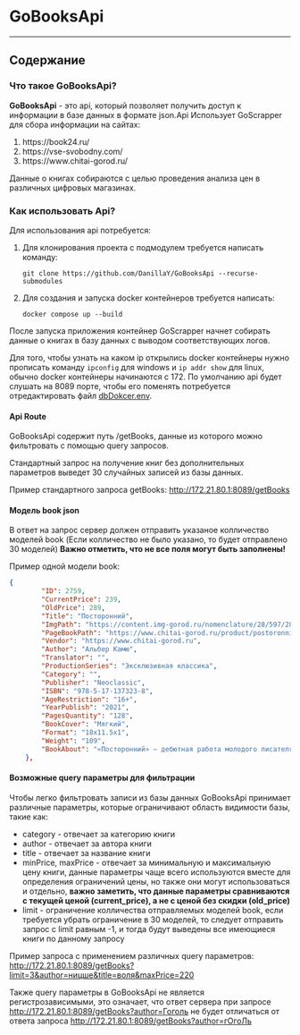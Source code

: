 # GoBooksApi

----
## Содержание

### Что такое GoBooksApi?
**GoBooksApi** - это api, который позволяет получить доступ к информации в базе данных в формате json.Api Использует GoScrapper для сбора информации на сайтах:

<ol>
	<li>https://book24.ru/</li>
	<li>https://vse-svobodny.com/</li>
	<li>https://www.chitai-gorod.ru/</li>
</ol>

Данные о книгах собираются с целью проведения анализа цен в различных цифровых магазинах.

### Как использовать Api?

Для использования api потребуется:

1. Для клонирования проекта с подмодулем требуется написать команду:
	```shell
	git clone https://github.com/DanillaY/GoBooksApi --recurse-submodules
	```
2. Для создания и запуска docker контейнеров требуется написать:
    ```shell
	docker compose up --build
	```
После запуска приложения контейнер GoScrapper начнет собирать данные о книгах в базу данных с выводом соответствующих логов.

Для того, чтобы узнать на каком ip открылись docker контейнеры нужно прописать команду `ipconfig` для windows и `ip addr show` для linux, обычно docker контейнеры начинаются с 172. По умолчанию api будет слушать на 8089 порте, чтобы его поменять потребуется отредактировать файл [dbDokcer.env](./dbDocker.env). 

#### Api Route

GoBooksApi содержит путь /getBooks, данные из которого можно фильтровать с помощью query запросов.

Стандартный запрос на получение книг без дополнительных параметров выведет 30 случайных записей из базы данных.

Пример стандартного запроса getBooks: <http://172.21.80.1:8089/getBooks>


#### Модель book json

В ответ на запрос сервер должен отправить указаное колличество моделей book (Если колличество не было указано, то будет отправлено 30 моделей)
**Важно отметить, что не все поля могут быть заполнены!**

Пример одной модели book:

```json
{
        "ID": 2759,
        "CurrentPrice": 239,
        "OldPrice": 289,
        "Title": "Посторонний",
        "ImgPath": "https://content.img-gorod.ru/nomenclature/28/597/2859722-1.jpg?width=310&height=500&fit=bounds",
        "PageBookPath": "https://www.chitai-gorod.ru/product/postoronniy-2859722",
        "Vendor": "https://www.chitai-gorod.ru",
        "Author": "Альбер Камю",
        "Translator": "",
        "ProductionSeries": "Эксклюзивная классика",
        "Category": "",
        "Publisher": "Neoclassic",
        "ISBN": "978-5-17-137323-8",
        "AgeRestriction": "16+",
        "YearPublish": "2021",
        "PagesQuantity": "128",
        "BookCover": "Мягкий",
        "Format": "18x11.5x1",
        "Weight": "109",
        "BookAbout": "«Посторонний» — дебютная работа молодого писателя, своеобразный творческий манифест. Понятие абсолютной свободы — основной постулат этого манифеста. Героя этой повести судят за убийство, которое он совершил по самой глупой из всех возможных причин. И это правда, которую герой не боится бросить в лицо своим судьям, пойти наперекор всему, забыть обо всех условностях и умереть во имя своих убеждений."
    },
```

#### Возможные query параметры для фильтрации

Чтобы легко фильтровать записи из базы данных GoBooksApi принимает различные параметры, которые ограничивают область видимости базы, такие как:

- category - отвечает за категорию книги 
- author - отвечает за автора книги
- title - отвечает за название книги
- minPrice, maxPrice - отвечает за минимальную и максимальную цену книги, данные параметры чаще всего используются вместе для определения ограничений цены, но также они могут использоваться и отдельно, **важно заметить, что данные параметры сравниваются с текущей ценой (current_price), а не с ценой без скидки (old_price)**
- limit - ограничение колличества отправляемых моделей book, если требуется убрать ограничение в 30 моделей, то следует отправить запрос с limit равным -1, и тогда будут выведены все имеющиеся книги по данному запросу

Пример запроса с применением различных query параметров: <http://172.21.80.1:8089/getBooks?limit=3&author=ницше&title=воля&maxPrice=220>

Также query параметры в GoBooksApi не является регистрозависимыми, это означает, что ответ сервера при запросе <http://172.21.80.1:8089/getBooks?author=Гоголь> не будет отличаться от ответа запроса <http://172.21.80.1:8089/getBooks?author=гОгоЛь>